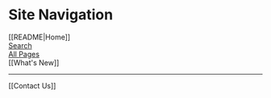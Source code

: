 # Site Navigation

[[README|Home]]  
[Search](/search.html)  
[All Pages](/all-pages.html)  
[[What's New]]  

---

[[Contact Us]]  
